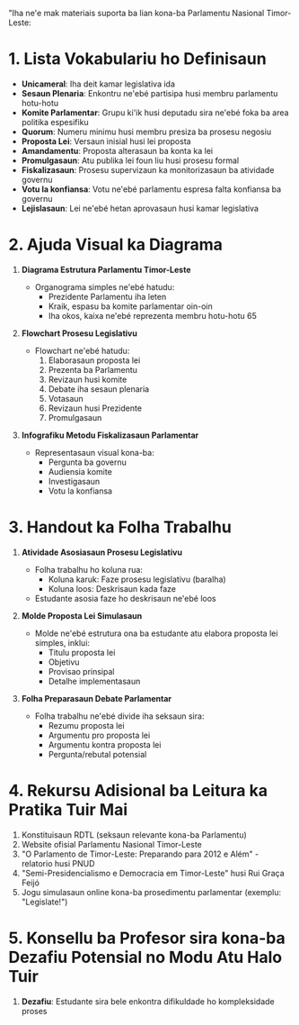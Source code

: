 "Iha ne'e mak materiais suporta ba lian kona-ba Parlamentu Nasional Timor-Leste:

# 1. Lista Vokabulariu ho Definisaun

- **Unicameral**: Iha deit kamar legislativa ida
- **Sesaun Plenaria**: Enkontru ne'ebé partisipa husi membru parlamentu hotu-hotu
- **Komite Parlamentar**: Grupu ki'ik husi deputadu sira ne'ebé foka ba area politika espesifiku
- **Quorum**: Numeru minimu husi membru presiza ba prosesu negosiu
- **Proposta Lei**: Versaun inisial husi lei proposta
- **Amandamentu**: Proposta alterasaun ba konta ka lei
- **Promulgasaun**: Atu publika lei foun liu husi prosesu formal
- **Fiskalizasaun**: Prosesu supervizaun ka monitorizasaun ba atividade governu
- **Votu la konfiansa**: Votu ne'ebé parlamentu espresa falta konfiansa ba governu
- **Lejislasaun**: Lei ne'ebé hetan aprovasaun husi kamar legislativa

# 2. Ajuda Visual ka Diagrama

1. **Diagrama Estrutura Parlamentu Timor-Leste**
   - Organograma simples ne'ebé hatudu:
     - Prezidente Parlamentu iha leten
     - Kraik, espasu ba komite parlamentar oin-oin
     - Iha okos, kaixa ne'ebé reprezenta membru hotu-hotu 65

2. **Flowchart Prosesu Legislativu**
   - Flowchart ne'ebé hatudu:
     1. Elaborasaun proposta lei
     2. Prezenta ba Parlamentu
     3. Revizaun husi komite
     4. Debate iha sesaun plenaria
     5. Votasaun
     6. Revizaun husi Prezidente
     7. Promulgasaun

3. **Infografiku Metodu Fiskalizasaun Parlamentar**
   - Representasaun visual kona-ba:
     - Pergunta ba governu
     - Audiensia komite
     - Investigasaun
     - Votu la konfiansa

# 3. Handout ka Folha Trabalhu

1. **Atividade Asosiasaun Prosesu Legislativu**
   - Folha trabalhu ho koluna rua:
     - Koluna karuk: Faze prosesu legislativu (baralha)
     - Koluna loos: Deskrisaun kada faze
   - Estudante asosia faze ho deskrisaun ne'ebé loos

2. **Molde Proposta Lei Simulasaun**
   - Molde ne'ebé estrutura ona ba estudante atu elabora proposta lei simples, inklui:
     - Titulu proposta lei
     - Objetivu
     - Provisao prinsipal
     - Detalhe implementasaun

3. **Folha Preparasaun Debate Parlamentar**
   - Folha trabalhu ne'ebé divide iha seksaun sira:
     - Rezumu proposta lei
     - Argumentu pro proposta lei
     - Argumentu kontra proposta lei
     - Pergunta/rebutal potensial

# 4. Rekursu Adisional ba Leitura ka Pratika Tuir Mai

1. Konstituisaun RDTL (seksaun relevante kona-ba Parlamentu)
2. Website ofisial Parlamentu Nasional Timor-Leste
3. "O Parlamento de Timor-Leste: Preparando para 2012 e Além" - relatorio husi PNUD
4. "Semi-Presidencialismo e Democracia em Timor-Leste" husi Rui Graça Feijó
5. Jogu simulasaun online kona-ba prosedimentu parlamentar (exemplu: "Legislate!")

# 5. Konsellu ba Profesor sira kona-ba Dezafiu Potensial no Modu Atu Halo Tuir

1. **Dezafiu**: Estudante sira bele enkontra difikuldade ho kompleksidade proses
